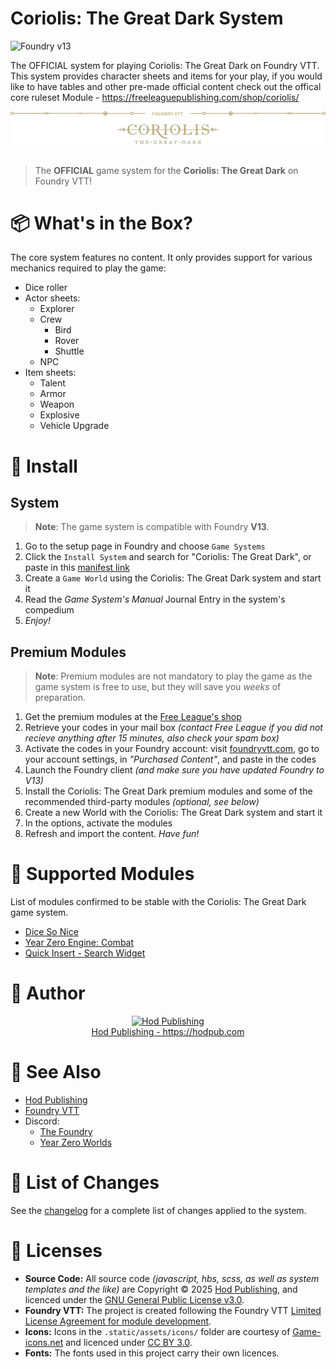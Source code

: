 # Coriolis: The Great Dark System

![Foundry v13](https://img.shields.io/badge/foundry-v13-green)

The OFFICIAL system for playing Coriolis: The Great Dark on Foundry VTT.
This system provides character sheets and items for your play, if you would like to have tables and other pre-made official content check out the offical core ruleset Module - https://freeleaguepublishing.com/shop/coriolis/



<center><img src="docs/coriolis-title.webp"/></center>
<br>
<!--
<p align="center">
  <img alt="Version" src="https://img.shields.io/badge/dynamic/json?color=blue&label=version&query=version&url=https%3A%2F%2Fraw.githubusercontent.com%2Fhodpub%2Fcoriolis-tgd-vtt%2Fmain%2Fstatic%2Fsystem.json"/>
  <a href="https://foundryvtt.com" target="_blank">
    <img alt="Foundry Version" src="https://img.shields.io/badge/dynamic/json?color=blue&label=Foundry&query=compatibility.minimum&url=https%3A%2F%2Fraw.githubusercontent.com%2Fhodpub%2Fcoriolis-tgd-vtt%2Fmain%2Fstatic%2Fsystem.json"/>
  </a>
  <a href="https://foundryvtt.com/packages/blade-runner/" target="_blank">
    <img alt="Forge Installs" src="https://img.shields.io/badge/dynamic/json?label=Forge%20Installs&query=package.installs&suffix=%25&url=https%3A%2F%2Fforge-vtt.com%2Fapi%2Fbazaar%2Fpackage%2Fblade-runner&colorB=4aa94a"/>
  </a>
  <a href="https://github.com/fvtt-fria-ligan/blade-runner-foundry-vtt/releases">
    <img alt="Downloads" src="https://img.shields.io/badge/dynamic/json?label=Downloads@latest&query=assets[?(@.name.includes('zip'))].download_count&url=https://api.github.com/repos/fvtt-fria-ligan/blade-runner-foundry-vtt/releases/latest&color=green"/>
  </a>
  <a href="https://github.com/fvtt-fria-ligan/blade-runner-foundry-vtt/graphs/commit-activity" target="_blank">
    <img alt="Maintenance" src="https://img.shields.io/badge/Maintained%3F-yes-green.svg"/>
  </a>
  <a href="https://github.com/fvtt-fria-ligan/blade-runner-foundry-vtt/blob/main/LICENSE" target="_blank">
    <img alt="License: GPLv3" src="https://img.shields.io/badge/License-GPLv3-orange"/>
  </a>
  <a href="https://www.patreon.com/Stefouch">
    <img src="https://img.shields.io/badge/Donate-Patreon-F96854.svg" alt="Patreon">
  </a>
</p>
-->

> The **OFFICIAL** game system for the **Coriolis: The Great Dark** on Foundry VTT!

# 📦 What's in the Box?

The core system features no content. It only provides support for various mechanics required to play the game:

- Dice roller
- Actor sheets:
  - Explorer
  - Crew
    - Bird
    - Rover
    - Shuttle
  - NPC
- Item sheets:
  - Talent
  - Armor
  - Weapon
  - Explosive
  - Vehicle Upgrade

# 🚀 Install

## System

> **Note**: The game system is compatible with Foundry **V13**.

1. Go to the setup page in Foundry and choose `Game Systems`
2. Click the `Install System` and search for "Coriolis: The Great Dark", or paste in this [manifest link](https://github.com/hodpub/coriolis-tgd-vtt/releases/latest/download/system.json)
3. Create a `Game World` using the Coriolis: The Great Dark system and start it
4. Read the _Game System's Manual_ Journal Entry in the system's compedium
5. _Enjoy!_

## Premium Modules

> **Note**: Premium modules are not mandatory to play the game as the game system is free to use, but they will save you _weeks_ of preparation.

1. Get the premium modules at the [Free League's shop](https://freeleaguepublishing.com/en/store/?collection_id=405939749122)
2. Retrieve your codes in your mail box _(contact Free League if you did not recieve anything after 15 minutes, also check your spam box)_
3. Activate the codes in your Foundry account: visit [foundryvtt.com](https://foundryvtt.com/), go to your account settings, in _"Purchased Content"_, and paste in the codes
4. Launch the Foundry client _(and make sure you have updated Foundry to V13)_
5. Install the Coriolis: The Great Dark premium modules and some of the recommended third-party modules _(optional, see below)_
6. Create a new World with the Coriolis: The Great Dark system and start it
7. In the options, activate the modules
8. Refresh and import the content. _Have fun!_

# 🧩 Supported Modules

List of modules confirmed to be stable with the Coriolis: The Great Dark game system.

- [Dice So Nice](https://foundryvtt.com/packages/dice-so-nice/)
- [Year Zero Engine: Combat](https://foundryvtt.com/packages/yze-combat)
- [Quick Insert - Search Widget](https://foundryvtt.com/packages/quick-insert)
<!-- - [Simultaneous Cards](https://foundryvtt.com/packages/simultaneous-cards) -->

<!-- # 🛠️ Contributing

If you want to contribute to the project, download and build it for something else, or if you simply have an issue, please read [our contributing guide](https://github.com/hodpub/coriolis-tgd-vtt/blob/main/CONTRIBUTING.md) to learn more about how we accept contributions and how to set up the development version of the project. -->

<!-- ## Translations

<a href="https://weblate.foundryvtt-hub.com/engage/blade-runner/">
<img src="https://weblate.foundryvtt-hub.com/widgets/blade-runner/-/multi-auto.svg" alt="Translation status" />
</a> -->

# 👤 Author

<p align="center">
  <a href="https://hodpub.com" target="_blank">
    <img src="https://hodpub.com/wp-content/uploads/2024/03/H@3x.webp" alt="Hod Publishing" style="width: auto; height: auto; max-height: 120px;"/>
    <br>
    Hod Publishing - https://hodpub.com
  </a>
</p>

# 🔗 See Also

<!-- - [Blade Runner - The Roleplaying Game](https://bladerunner-rpg.com/)
- [Free League Publishing: Blade Runner](https://freeleaguepublishing.com/en/games/blade-runner/) -->
- [Hod Publishing](https://hodpub.com)
- [Foundry VTT](https://foundryvtt.com/)
- Discord:
  - [The Foundry](https://discord.gg/foundryvtt)
  - [Year Zero Worlds](https://discord.gg/RnaydHR)

# 📜 List of Changes

See the [changelog](https://github.com/hodpub/coriolis-tgd/blob/master/CHANGELOG.md#changelog) for a complete list of changes applied to the system.

# 📝 Licenses

<!--
- **Content & Logo:** [Blade Runner - The Roleplaying Game](https://freeleaguepublishing.com/en/games/blade-runner/) is © 2022 Alcon Entertainment, LLC. All rights reserved. The parts of this project protected under this copyright may not be distributed commercially or freely. This includes art, logo, and copyright text.

-->
- **Source Code:** All source code _(javascript, hbs, scss, as well as system templates and the like)_ are Copyright © 2025 [Hod Publishing](https://hodpub.com), and licenced under the [GNU General Public License v3.0](https://github.com/hodpub/coriolis-tgd-vtt/blob/master/LICENSE).
- **Foundry VTT:** The project is created following the Foundry VTT [Limited License Agreement for module development](https://foundryvtt.com/article/license/).
- **Icons:** Icons in the `.static/assets/icons/` folder are courtesy of [Game-icons.net](https://game-icons.net/) and licenced under [CC BY 3.0](https://creativecommons.org/licenses/by/3.0/).
- **Fonts:** The fonts used in this project carry their own licences.
